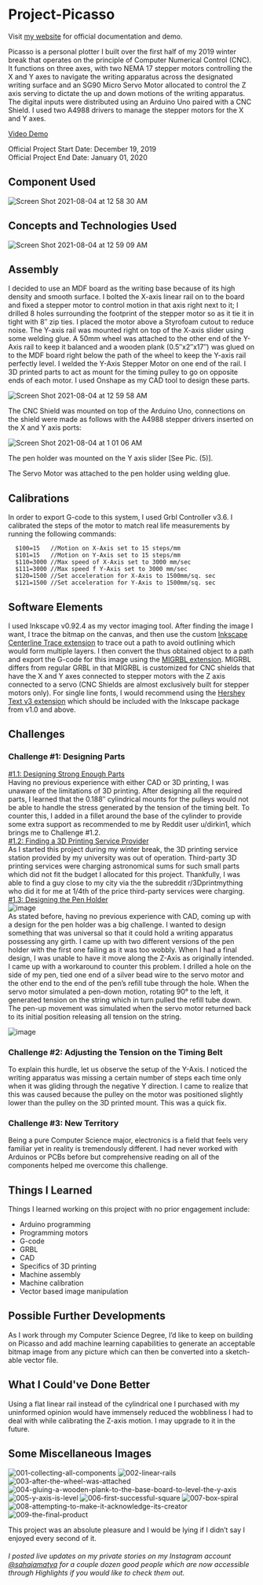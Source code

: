 # Project-Picasso

Visit [my website](https://sahajamatya.com/posts/20200103picasso.html) for official documentation and demo. 

Picasso is a personal plotter I built over the first half of my 2019 winter break that operates on the principle of Computer Numerical Control (CNC). It functions on three axes, with two NEMA 17 stepper motors controlling the X and Y axes to navigate the writing apparatus across the designated writing surface and an SG90 Micro Servo Motor allocated to control the Z axis serving to dictate the up and down motions of the writing apparatus. The digital inputs were distributed using an Arduino Uno paired with a CNC Shield. I used two A4988 drivers to manage the stepper motors for the X and Y axes.

<a href = "https://youtu.be/t2eSa6Wmzbo" target = "_blank">Video Demo</a>

Official Project Start Date: December 19, 2019<br/>
Official Project End Date: January 01, 2020

## Component Used 

![Screen Shot 2021-08-04 at 12 58 30 AM](https://user-images.githubusercontent.com/19261513/128129589-d5a3c4a0-b1bb-4022-af27-cc0122a1e842.png)

## Concepts and Technologies Used 

![Screen Shot 2021-08-04 at 12 59 09 AM](https://user-images.githubusercontent.com/19261513/128129653-2a26305e-df67-4a23-ad47-eedcb623376c.png)

## Assembly 

I decided to use an MDF board as the writing base because of its high density and smooth surface. I bolted the X-axis linear rail on to the board and fixed a stepper motor to control motion in that axis right next to it; I drilled 8 holes surrounding the footprint of the stepper motor so as it tie it in tight with 8″ zip ties. I placed the motor above a Styrofoam cutout to reduce noise. The Y-axis rail was mounted right on top of the X-axis slider using some welding glue. A 50mm wheel was attached to the other end of the Y-Axis rail to keep it balanced and a wooden plank (0.5″x2″x17″) was glued on to the MDF board right below the path of the wheel to keep the Y-axis rail perfectly level. I welded the Y-Axis Stepper Motor on one end of the rail. I 3D printed parts to act as mount for the timing pulley to go on opposite ends of each motor. I used Onshape as my CAD tool to design these parts.

![Screen Shot 2021-08-04 at 12 59 58 AM](https://user-images.githubusercontent.com/19261513/128129728-3e4540fb-36fb-43c9-b97a-0f1d1edc3dca.png)

The CNC Shield was mounted on top of the Arduino Uno, connections on the shield were made as follows with the A4988 stepper drivers inserted on the X and Y axis ports:

![Screen Shot 2021-08-04 at 1 01 06 AM](https://user-images.githubusercontent.com/19261513/128129859-9c13170c-71d3-4bfe-b840-654676e8267b.png)

The pen holder was mounted on the Y axis slider [See Pic. (5)].

The Servo Motor was attached to the pen holder using welding glue.

## Calibrations

In order to export G-code to this system, I used Grbl Controller v3.6. I calibrated the steps of the motor to match real life measurements by running the following commands:
```
  $100=15   //Motion on X-Axis set to 15 steps/mm
  $101=15   //Motion on Y-Axis set to 15 steps/mm
  $110=3000 //Max speed of X-Axis set to 3000 mm/sec
  $111=3000 //Max speed f Y-Axis set to 3000 mm/sec
  $120=1500 //Set acceleration for X-Axis to 1500mm/sq. sec
  $121=1500 //Set acceleration for Y-Axis to 1500mm/sq. sec
```
## Software Elements

I used Inkscape v0.92.4 as my vector imaging tool. After finding the image I want, I trace the bitmap on the canvas, and then use the custom <a href ="https://github.com/fablabnbg/inkscape-centerline-trace" target="_blank">Inkscape Centerline Trace extension</a> to trace out a path to avoid outlining which would form multiple layers. I then convert the thus obtained object to a path and export the G-code for this image using the <a href="https://secureservercdn.net/198.71.233.106/k8u.855.myftpupload.com/wp-content/uploads/2019/08/MI-Inkscape-Extension.zip" target="_blank">MIGRBL extension</a>. MIGRBL differs from regular GRBL in that MIGRBL is customized for CNC shields that have the X and Y axes connected to stepper motors with the Z axis connected to a servo (CNC Shields are almost exclusively built for stepper motors only). For single line fonts, I would recommend using the <a href="https://gitlab.com/oskay/hershey-text/tree/master/hershey-text" target="_blank">Hershey Text v3 extension</a> which should be included with the Inkscape package from v1.0 and above.

## Challenges

### Challenge #1: Designing Parts<br/>
<ins>#1.1: Designing Strong Enough Parts</ins><br/>
Having no previous experience with either CAD or 3D printing, I was unaware of the limitations of 3D printing. After designing all the required parts, I learned that the 0.188″ cylindrical mounts for the pulleys would not be able to handle the stress generated by the tension of the timing belt. To counter this, I added in a fillet around the base of the cylinder to provide some extra support as recommended to me by Reddit user u/dirkin1, which brings me to Challenge #1.2.<br/>
<ins>#1.2: Finding a 3D Printing Service Provider</ins><br/>
As I started this project during my winter break, the 3D printing service station provided by my university was out of operation. Third-party 3D printing services were charging astronomical sums for such small parts which did not fit the budget I allocated for this project. Thankfully, I was able to find a guy close to my city via the the subreddit r/3Dprintmything who did it for me at 1/4th of the price third-party services were charging.<br/>
<ins>#1.3: Designing the Pen Holder</ins><br/>
![image](https://user-images.githubusercontent.com/19261513/128130548-c9b92eac-d058-40fb-a6e1-8ce35e844d9d.png)
<br/>
As stated before, having no previous experience with CAD, coming up with a design for the pen holder was a big challenge. I wanted to design something that was universal so that it could hold a writing apparatus possessing any girth. I came up with two different versions of the pen holder with the first one failing as it was too wobbly. When I had a final design, I was unable to have it move along the Z-Axis as originally intended. I came up with a workaround to counter this problem. I drilled a hole on the side of my pen, tied one end of a silver bead wire to the servo motor and the other end to the end of the pen’s refill tube through the hole. When the servo motor simulated a pen-down motion, rotating 90° to the left, it generated tension on the string which in turn pulled the refill tube down. The pen-up movement was simulated when the servo motor returned back to its initial position releasing all tension on the string.<br/>

![image](https://user-images.githubusercontent.com/19261513/128130601-100be756-6ca8-49d4-8b01-c8ba650cd4dc.png)

### Challenge #2: Adjusting the Tension on the Timing Belt

To explain this hurdle, let us observe the setup of the Y-Axis. I noticed the writing apparatus was missing a certain number of steps each time only when it was gliding through the negative Y direction. I came to realize that this was caused because the pulley on the motor was positioned slightly lower than the pulley on the 3D printed mount. This was a quick fix.

### Challenge #3: New Territory

Being a pure Computer Science major, electronics is a field that feels very familiar yet in reality is tremendously different. I had never worked with Arduinos or PCBs before but comprehensive reading on all of the components helped me overcome this challenge.

## Things I Learned

Things I learned working on this project with no prior engagement include:

- Arduino programming
- Programming motors
- G-code
- GRBL
- CAD
- Specifics of 3D printing
- Machine assembly
- Machine calibration
- Vector based image manipulation

## Possible Further Developments

As I work through my Computer Science Degree, I’d like to keep on building on Picasso and add machine learning capabilities to generate an acceptable bitmap image from any picture which can then be converted into a sketch-able vector file.

## What I Could've Done Better

Using a flat linear rail instead of the cylindrical one I purchased with my uninformed opinion would have immensely reduced the wobbliness I had to deal with while calibrating the Z-axis motion. I may upgrade to it in the future.

## Some Miscellaneous Images

![001-collecting-all-components](https://user-images.githubusercontent.com/19261513/128130944-005268f8-8324-4a14-9fba-f09ebfa53d62.jpg)
![002-linear-rails](https://user-images.githubusercontent.com/19261513/128130946-64f8577f-bd43-43dd-bbf6-95cee93f96be.jpg)
![003-after-the-wheel-was-attached](https://user-images.githubusercontent.com/19261513/128130947-5a1d68e2-90e3-4f86-9ce4-37e590b405f3.jpg)
![004-gluing-a-wooden-plank-to-the-base-board-to-level-the-y-axis](https://user-images.githubusercontent.com/19261513/128130948-ff5d5762-805c-4745-a90e-2226b3d9ac57.jpg)
![005-y-axis-is-level](https://user-images.githubusercontent.com/19261513/128130952-724c94fe-3d68-467b-b95b-f0bae772bc00.jpg)
![006-first-successful-square](https://user-images.githubusercontent.com/19261513/128130953-f87c140c-ad14-47ee-a478-cd4ecbe11107.jpg)
![007-box-spiral](https://user-images.githubusercontent.com/19261513/128130955-d28a0567-f7fa-4cb5-a459-18e7b6469901.jpg)
![008-attempting-to-make-it-acknowledge-its-creator](https://user-images.githubusercontent.com/19261513/128130956-6738fe7f-6c03-4b7e-aae4-d31aba516ce4.jpg)
![009-the-final-product](https://user-images.githubusercontent.com/19261513/128130958-56ef01b6-224f-4b4a-9c98-d0b725e44ef0.jpg)


This project was an absolute pleasure and I would be lying if I didn’t say I enjoyed every second of it.

###### I posted live updates on my private stories on my Instagram account [@sahajamatya](https://www.instagram.com/sahajamatya/) for a couple dozen good people which are now accessible through Highlights if you would like to check them out.
